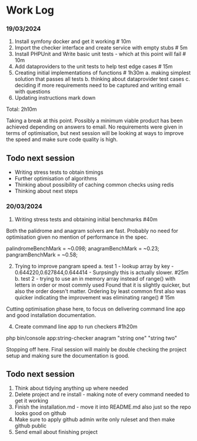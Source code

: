 # Work Log

### 19/03/2024
1. Install symfony docker and get it working # 10m
2. Import the checker interface and create service with empty stubs # 5m
3. Install PHPUnit and Write basic unit tests - which at this point will fail # 10m
4. Add dataproviders to the unit tests to help test edge cases # 15m
5. Creating initial implementations of functions # 1h30m
    a. making simplest solution that passes all tests
    b. thinking about dataprovider test cases
    c. deciding if more requirements need to be captured and writing email with questions
6. Updating instructions mark down

Total: 2h10m

Taking a break at this point. Possibly a minimum viable product has been achieved depending on answers to email. No requirements were given in terms of optimisation, but next session will be looking at ways to improve the speed and make sure code quality is high.

Todo next session
-----------------
* Writing stress tests to obtain timings
* Further optimisation of algorithms
* Thinking about possibility of caching common checks using redis
* Thinking about next steps

### 20/03/2024

1. Writing stress tests and obtaining initial benchmarks #40m

Both the palidrome and anagram solvers are fast. Probably no need for optimisation given no mention of performance in the spec.

palindromeBenchMark = ~0.098;
anagramBenchMark = ~0.23;
pangramBenchMark = ~0.58;

2. Trying to improve pangram speed
    a. test 1 - lookup array by key - 0.644220,0.627844,0.644414 - Surpsingly this is actually slower. #25m
    b. test 2 - trying to use an in memory array instead of range() with letters in order or most commly used
    Found that it is slightly quicker, but also the order doesn't matter. Ordering by least common first also was quicker
    indicating the improvement was eliminating range() # 15m

Cutting optimisation phase here, to focus on delivering command line app and good installation documentation.

4. Create command line app to run checkers #1h20m

php bin/console app:string-checker anagram "string one" "string two"

Stopping off here. Final session will mainly be double checking the project setup and making sure the documentation is good.

Todo next session
-----------------
1. Think about tidying anything up where needed
2. Delete project and re install - making note of every command needed to get it working
3. Finish the installation.md - move it into README.md also just so the repo looks good on github
4. Make sure to apply github admin write only ruleset and then make github public
5. Send email about finishing project

